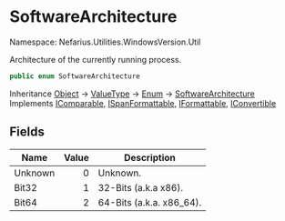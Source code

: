 # SoftwareArchitecture

Namespace: Nefarius.Utilities.WindowsVersion.Util

Architecture of the currently running process.

```csharp
public enum SoftwareArchitecture
```

Inheritance [Object](https://docs.microsoft.com/en-us/dotnet/api/system.object) → [ValueType](https://docs.microsoft.com/en-us/dotnet/api/system.valuetype) → [Enum](https://docs.microsoft.com/en-us/dotnet/api/system.enum) → [SoftwareArchitecture](./nefarius.utilities.windowsversion.util.softwarearchitecture.md)<br>
Implements [IComparable](https://docs.microsoft.com/en-us/dotnet/api/system.icomparable), [ISpanFormattable](https://docs.microsoft.com/en-us/dotnet/api/system.ispanformattable), [IFormattable](https://docs.microsoft.com/en-us/dotnet/api/system.iformattable), [IConvertible](https://docs.microsoft.com/en-us/dotnet/api/system.iconvertible)

## Fields

| Name | Value | Description |
| --- | --: | --- |
| Unknown | 0 | Unknown. |
| Bit32 | 1 | 32-Bits (a.k.a x86). |
| Bit64 | 2 | 64-Bits (a.k.a. x86_64). |
